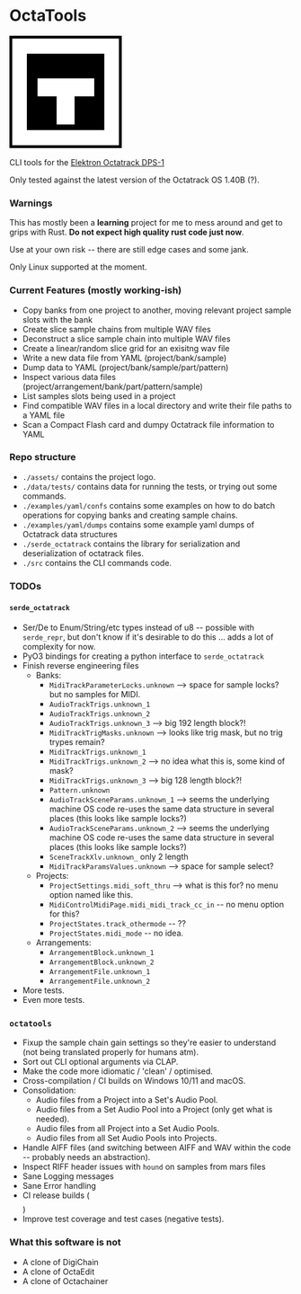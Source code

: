 # OctaTools

![CLI Tools for the Elektron Octatrack DPS-1](assets/logo.png "OctaTools")

CLI tools for the [Elektron Octatrack DPS-1](https://www.elektron.se/en/octratrack-mkii-explorer)

Only tested against the latest version of the Octatrack OS 1.40B (?).

### Warnings

This has mostly been a **learning** project for me to mess around and get to grips with Rust. 
**Do not expect high quality rust code just now**.

Use at your own risk -- there are still edge cases and some jank.

Only Linux supported at the moment.

### Current Features (mostly working-ish)
- Copy banks from one project to another, moving relevant project sample slots with the bank
- Create slice sample chains from multiple WAV files
- Deconstruct a slice sample chain into multiple WAV files
- Create a linear/random slice grid for an exisitng wav file
- Write a new data file from YAML (project/bank/sample)
- Dump data to YAML (project/bank/sample/part/pattern)
- Inspect various data files (project/arrangement/bank/part/pattern/sample) 
- List samples slots being used in a project
- Find compatible WAV files in a local directory and write their file paths to a YAML file
- Scan a Compact Flash card and dumpy Octatrack file information to YAML

### Repo structure

- `./assets/` contains the project logo.
- `./data/tests/` contains data for running the tests, or trying out some commands.
- `./examples/yaml/confs` contains some examples on how to do batch operations for copying banks and creating sample chains.
- `./examples/yaml/dumps` contains some example yaml dumps of Octatrack data structures
- `./serde_octatrack` contains the library for serialization and deserialization of octatrack files. 
- `./src` contains the CLI commands code.

### TODOs

#### `serde_octatrack`
- Ser/De to Enum/String/etc types instead of u8 -- possible with `serde_repr`, but don't know if it's desirable to do this ... adds a lot of complexity for now.
- PyO3 bindings for creating a python interface to `serde_octatrack`
- Finish reverse engineering files 
  - Banks:
    - `MidiTrackParameterLocks.unknown` --> space for sample locks? but no samples for MIDI.
    - `AudioTrackTrigs.unknown_1`
    - `AudioTrackTrigs.unknown_2`
    - `AudioTrackTrigs.unknown_3` --> big 192 length block?!
    - `MidiTrackTrigMasks.unknown` --> looks like trig mask, but no trig trypes remain?
    - `MidiTrackTrigs.unknown_1`
    - `MidiTrackTrigs.unknown_2` --> no idea what this is, some kind of mask?
    - `MidiTrackTrigs.unknown_3` --> big 128 length block?!
    - `Pattern.unknown`
    - `AudioTrackSceneParams.unknown_1` --> seems the underlying machine OS code re-uses the same data structure in several places (this looks like sample locks?)
    - `AudioTrackSceneParams.unknown_2` --> seems the underlying machine OS code re-uses the same data structure in several places (this looks like sample locks?)
    - `SceneTrackXlv.unknown_` only 2 length
    - `MidiTrackParamsValues.unknown` --> space for sample select?
  - Projects:
    - `ProjectSettings.midi_soft_thru` --> what is this for? no menu option named like this.
    - `MidiControlMidiPage.midi_midi_track_cc_in` -- no menu option for this?
    - `ProjectStates.track_othermode` -- ??
    - `ProjectStates.midi_mode` -- no idea.
  - Arrangements:
    - `ArrangementBlock.unknown_1`
    - `ArrangementBlock.unknown_2`
    - `ArrangementFile.unknown_1`
    - `ArrangementFile.unknown_2`
- More tests.
- Even more tests.

### `octatools`

- Fixup the sample chain gain settings so they're easier to understand (not being translated properly for humans atm).
- Sort out CLI optional arguments via CLAP.
- Make the code more idiomatic / 'clean' / optimised.
- Cross-compilation / CI builds on Windows 10/11 and macOS.
- Consolidation:
  - Audio files from a Project into a Set's Audio Pool.
  - Audio files from a Set Audio Pool into a Project (only get what is needed).
  - Audio files from all Project into a Set Audio Pools.
  - Audio files from all Set Audio Pools into Projects.
- Handle AIFF files (and switching between AIFF and WAV within the code -- probably needs an abstraction).
- Inspect RIFF header issues with `hound` on samples from mars files
- Sane Logging messages
- Sane Error handling
- CI release builds ($$$$)
- Improve test coverage and test cases (negative tests).

### What this software is not
- A clone of DigiChain
- A clone of OctaEdit
- A clone of Octachainer


